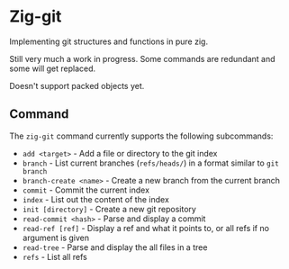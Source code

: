 # Zig-git

Implementing git structures and functions in pure zig.

Still very much a work in progress. Some commands are redundant and some will get replaced.

Doesn't support packed objects yet.

## Command

The `zig-git` command currently supports the following subcommands:
* `add <target>` - Add a file or directory to the git index
* `branch` - List current branches (`refs/heads/`) in a format similar to `git branch`
* `branch-create <name>` - Create a new branch from the current branch
* `commit` - Commit the current index
* `index` - List out the content of the index
* `init [directory]` - Create a new git repository
* `read-commit <hash>` - Parse and display a commit
* `read-ref [ref]` - Display a ref and what it points to, or all refs if no argument is given
* `read-tree` - Parse and display the all files in a tree
* `refs` - List all refs
